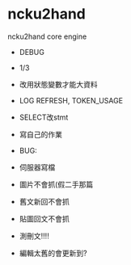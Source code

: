 ncku2hand
=========

ncku2hand core engine

- DEBUG
- 1/3


- 改用狀態變數才能大資料
- LOG REFRESH, TOKEN_USAGE
- SELECT改stmt
- 寫自己的作業

- BUG:
- 伺服器寫檔
- 圖片不會抓(假二手那篇
- 舊文新回不會抓
- 貼圖回文不會抓
- 測刪文!!!!
- 編輯太舊的會更新到?
